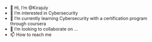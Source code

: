 - 👋 Hi, I’m @Kirajuly
- 👀 I’m interested in Cybersecurity
- 🌱 I’m currently learning Cybersecurity with a certification program through coursera 
- 💞️ I’m looking to collaborate on ...
- 📫 How to reach me 

<!---
Kirajuly/Kirajuly is a ✨ special ✨ repository because its `README.md` (this file) appears on your GitHub profile.
You can click the Preview link to take a look at your changes.
--->

